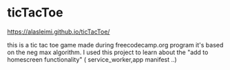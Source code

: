# ticTacToe

https://alasleimi.github.io/ticTacToe/

this is a tic tac toe game made during freecodecamp.org program
it's based on the neg max algorithm.
I used this project to learn about the "add to homescreen functionality" ( service_worker,app manifest ..)
